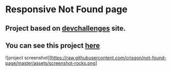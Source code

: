 # Responsive Not Found page

## Project based on [devchallenges](https://devchallenges.io/) site.

## You can see this project [here](https://crisgon.github.io/not-found-page/)

![project screenshot][https://raw.githubusercontent.com/crisgon/not-found-page/master/assets/screenshot-rocks.png]
